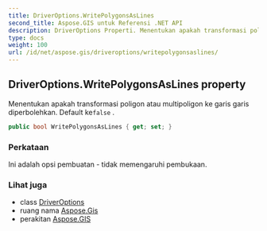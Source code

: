 ```yaml
---
title: DriverOptions.WritePolygonsAsLines
second_title: Aspose.GIS untuk Referensi .NET API
description: DriverOptions Properti. Menentukan apakah transformasi poligon atau multipoligon ke garis garis diperbolehkan. Default kefalse .
type: docs
weight: 100
url: /id/net/aspose.gis/driveroptions/writepolygonsaslines/
---
```

## DriverOptions.WritePolygonsAsLines property

Menentukan apakah transformasi poligon atau multipoligon ke garis garis diperbolehkan. Default ke`false` .

```csharp
public bool WritePolygonsAsLines { get; set; }
```

### Perkataan

Ini adalah opsi pembuatan - tidak memengaruhi pembukaan.

### Lihat juga

* class [DriverOptions](../)
* ruang nama [Aspose.Gis](../../driveroptions/)
* perakitan [Aspose.GIS](../../../)


